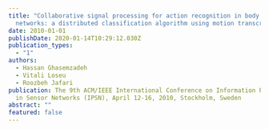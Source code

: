 ```yaml
---
title: "Collaborative signal processing for action recognition in body sensor
  networks: a distributed classification algorithm using motion transcripts"
date: 2010-01-01
publishDate: 2020-01-14T10:29:12.030Z
publication_types:
  - "1"
authors:
  - Hassan Ghasemzadeh
  - Vitali Loseu
  - Roozbeh Jafari
publication: The 9th ACM/IEEE International Conference on Information Processing
  in Sensor Networks (IPSN), April 12-16, 2010, Stockholm, Sweden
abstract: ""
featured: false
---
```

